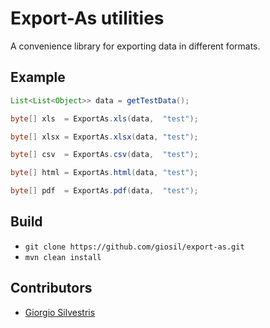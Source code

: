 # Export-As utilities

A convenience library for exporting data in different formats.

## Example

```java
List<List<Object>> data = getTestData();

byte[] xls  = ExportAs.xls(data,  "test");

byte[] xlsx = ExportAs.xlsx(data, "test");

byte[] csv  = ExportAs.csv(data,  "test");

byte[] html = ExportAs.html(data, "test");

byte[] pdf  = ExportAs.pdf(data,  "test");
```

## Build

- `git clone https://github.com/giosil/export-as.git`
- `mvn clean install`

## Contributors

* [Giorgio Silvestris](https://github.com/giosil)

